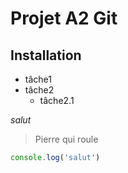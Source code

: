 # Projet A2 Git

## Installation 

* tâche1
* tâche2
    * tâche2.1

*salut*

> Pierre qui roule

```javascript
console.log('salut')
```